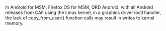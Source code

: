 In Android for MSM, Firefox OS for MSM, QRD Android, with all Android releases from CAF using the Linux kernel, in a graphics driver ioctl handler, the lack of copy_from_user() function calls may result in writes to kernel memory.